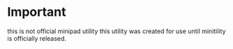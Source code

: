 # Important
this is not official minipad utility
this utility was created for use until minitility is officially released.
